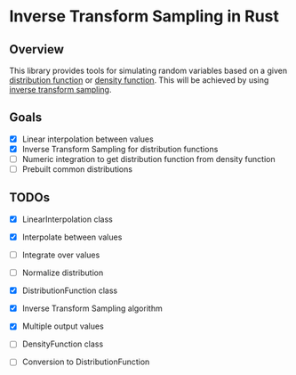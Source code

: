 # Inverse Transform Sampling in Rust

## Overview
This library provides tools for simulating random variables based on a given [distribution function](https://en.wikipedia.org/wiki/Cumulative_distribution_function) or [density function](https://en.wikipedia.org/wiki/Probability_density_function).
This will be achieved by using [inverse transform sampling](https://en.wikipedia.org/wiki/Inverse_transform_sampling).

## Goals

- [X] Linear interpolation between values
- [X] Inverse Transform Sampling for distribution functions
- [ ] Numeric integration to get distribution function from density function
- [ ] Prebuilt common distributions

## TODOs
- [X] LinearInterpolation class
- [X] Interpolate between values
- [ ] Integrate over values
- [ ] Normalize distribution


- [X] DistributionFunction class


- [X] Inverse Transform Sampling algorithm
- [X] Multiple output values


- [ ] DensityFunction class
- [ ] Conversion to DistributionFunction